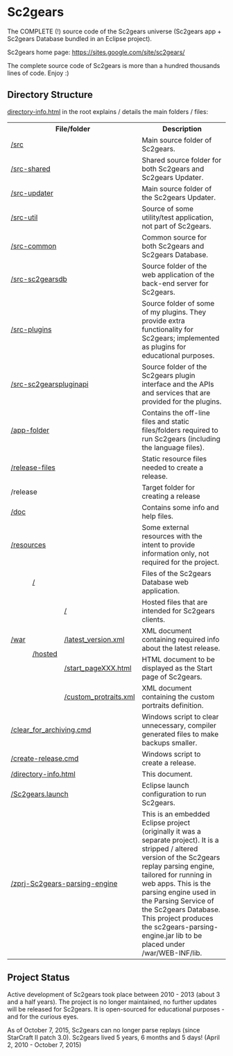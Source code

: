 # Sc2gears

The COMPLETE (!) source code of the Sc2gears universe (Sc2gears app + Sc2gears Database bundled in an Eclipse project).

Sc2gears home page: https://sites.google.com/site/sc2gears/

The complete source code of Sc2gears is more than a hundred thousands lines of code. Enjoy :)

## Directory Structure

[directory-info.html](https://github.com/icza/sc2gears/blob/master/directory-info.html) in the root explains / details the main folders / files:

<table>
	<tr><th colspan=3>File/folder</th><th>Description</th>
	<tr><td colspan=3><a href="https://github.com/icza/sc2gears/tree/master/src">/src</a></td><td>Main source folder of Sc2gears.</td>
	<tr><td colspan=3><a href="https://github.com/icza/sc2gears/tree/master/src-shared/hu/belicza/andras/sc2gears/shared">/src-shared</a></td><td>Shared source folder for both Sc2gears and Sc2gears Updater.</td>
	<tr><td colspan=3><a href="https://github.com/icza/sc2gears/tree/master/src-updater/hu/belicza/andras/sc2gearsupdater">/src-updater</a></td><td>Main source folder of the Sc2gears Updater.</td>
	<tr><td colspan=3><a href="https://github.com/icza/sc2gears/tree/master/src-util/hu/belicza/andras">/src-util</a></td><td>Source of some utility/test application, not part of Sc2gears.</td>
	<tr><td colspan=3><a href="https://github.com/icza/sc2gears/tree/master/src-common">/src-common</a></td><td>Common source for both Sc2gears and Sc2gears Database.</td>
	<tr><td colspan=3><a href="https://github.com/icza/sc2gears/tree/master/src-sc2gearsdb">/src-sc2gearsdb</a></td><td>Source folder of the web application of the back-end server for Sc2gears.</td>
	<tr><td colspan=3><a href="https://github.com/icza/sc2gears/tree/master/src-plugins/hu/belicza/andras">/src-plugins</a></td><td>Source folder of some of my plugins. They provide extra functionality for Sc2gears; implemented as plugins for educational purposes.</td>
	<tr><td colspan=3><a href="https://github.com/icza/sc2gears/tree/master/src-sc2gearspluginapi">/src-sc2gearspluginapi</a></td><td>Source folder of the Sc2gears plugin interface and the APIs and services that are provided for the plugins.</td>
	<tr><td colspan=3><a href="https://github.com/icza/sc2gears/tree/master/app-folder">/app-folder</a></td><td>Contains the off-line files and static files/folders required to run Sc2gears (including the language files).</td>
	<tr><td colspan=3><a href="https://github.com/icza/sc2gears/tree/master/release-files">/release-files</a></td><td>Static resource files needed to create a release.</td>
	<tr><td colspan=3>/release</a></td><td>Target folder for creating a release</td>
	<tr><td colspan=3><a href="https://github.com/icza/sc2gears/tree/master/doc">/doc</a></td><td>Contains some info and help files. </td>
	<tr><td colspan=3><a href="https://github.com/icza/sc2gears/tree/master/resources">/resources</a></td><td>Some external resources with the intent to provide information only, not required for the project.</td>
	<tr><td rowspan=5><a href="https://github.com/icza/sc2gears/tree/master/war">/war</a></td><td colspan=2><a href="https://github.com/icza/sc2gears/tree/master/war">/</a></td><td>Files of the Sc2gears Database web application.</td>
	<tr><td rowspan=4><a href="https://github.com/icza/sc2gears/tree/master/war/hosted">/hosted</a></td><td><a href="https://github.com/icza/sc2gears/tree/master/war/hosted">/</a></td><td>Hosted files that are intended for Sc2gears clients.</td>
	<tr><td><a href="https://github.com/icza/sc2gears/blob/master/war/hosted/latest_version.xml">/latest_version.xml</a></td><td>XML document containing required info about the latest release.</td>
	<tr><td><a href="https://github.com/icza/sc2gears/blob/master/war/hosted/start_page.html">/start_pageXXX.html</a></td><td>HTML document to be displayed as the Start page of Sc2gears.</td>
	<tr><td><a href="https://github.com/icza/sc2gears/blob/master/war/hosted/custom_portraits.xml">/custom_protraits.xml</a></td><td>XML document containing the custom portraits definition.</td>
	<tr><td colspan=3><a href="https://github.com/icza/sc2gears/blob/master/clear_for_archiving.cmd">/clear_for_archiving.cmd</a></td><td>Windows script to clear unnecessary, compiler generated files to make backups smaller.</td>
	<tr><td colspan=3><a href="https://github.com/icza/sc2gears/blob/master/create-release.cmd">/create-release.cmd</a></td><td>Windows script to create a release.</td>
	<tr><td colspan=3><a href="https://github.com/icza/sc2gears/blob/master/directory-info.html">/directory-info.html</a></td><td>This document.</td>
	<tr><td colspan=3><a href="https://github.com/icza/sc2gears/blob/master/Sc2gears.launch">/Sc2gears.launch</a></td><td>Eclipse launch configuration to run Sc2gears.</td>
	<tr><td colspan=3><a href="https://github.com/icza/sc2gears/blob/master/zprj-Sc2gears-parsing-engine">/zprj-Sc2gears-parsing-engine</a></td><td>This is an embedded Eclipse project (originally it was a separate project). It is a stripped / altered version of the Sc2gears replay parsing engine, tailored for running in web apps. This is the parsing engine used in the Parsing Service of the Sc2gears Database. This project produces the sc2gears-parsing-engine.jar lib to be placed under /war/WEB-INF/lib.</td>
</table>

## Project Status

Active development of Sc2gears took place between 2010 - 2013 (about 3 and a half years). The project is no longer maintained, no further updates will be released for Sc2gears. It is open-sourced for educational purposes - and for the curious eyes.

As of October 7, 2015, Sc2gears can no longer parse replays (since StarCraft II patch 3.0). Sc2gears lived 5 years, 6 months and 5 days! (April 2, 2010 - October 7, 2015)
